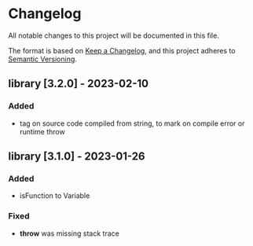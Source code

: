 # Changelog

All notable changes to this project will be documented in this file.

The format is based on [Keep a Changelog](https://keepachangelog.com/en/1.0.0/),
and this project adheres to [Semantic Versioning](https://semver.org/spec/v2.0.0.html).

## library [3.2.0] - 2023-02-10

### Added

- tag on source code compiled from string, to mark on compile error or runtime throw

## library [3.1.0] - 2023-01-26

### Added

- isFunction to Variable

### Fixed

- **throw** was missing stack trace
	